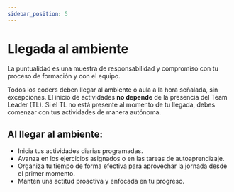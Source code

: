 ```yaml
---
sidebar_position: 5
---
```


# Llegada al ambiente
La puntualidad es una muestra de responsabilidad y compromiso con tu proceso de formación y con el equipo.

Todos los coders deben llegar al ambiente o aula a la hora señalada, sin excepciones.
El inicio de actividades **no depende** de la presencia del Team Leader (TL).
Si el TL no está presente al momento de tu llegada, debes comenzar con tus actividades de manera autónoma.

## Al llegar al ambiente:

* Inicia tus actividades diarias programadas.
* Avanza en los ejercicios asignados o en las tareas de autoaprendizaje.
* Organiza tu tiempo de forma efectiva para aprovechar la jornada desde el primer momento.
* Mantén una actitud proactiva y enfocada en tu progreso.